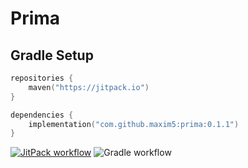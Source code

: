 # Prima

## Gradle Setup

```kotlin
repositories {
    maven("https://jitpack.io")
}

dependencies {
    implementation("com.github.maxim5:prima:0.1.1")
}
```

[![JitPack workflow](https://jitpack.io/v/maxim5/prima.svg)](https://jitpack.io/#maxim5/java-basics)
![Gradle workflow](https://github.com/maxim5/prima/actions/workflows/gradle.yml/badge.svg)
